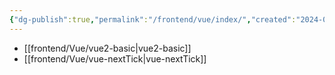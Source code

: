 ```yaml
---
{"dg-publish":true,"permalink":"/frontend/vue/index/","created":"2024-05-31T21:31:18.150+08:00","updated":"2024-05-31T17:35:21.000+08:00"}
---
```


+ [[frontend/Vue/vue2-basic\|vue2-basic]]
+ [[frontend/Vue/vue-nextTick\|vue-nextTick]]

